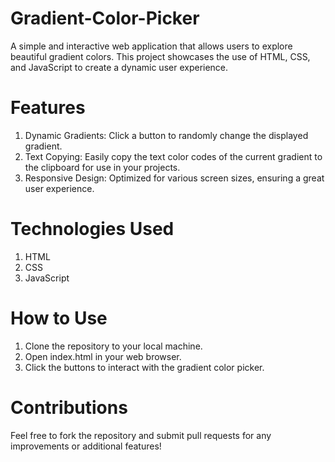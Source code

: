 # Gradient-Color-Picker
A simple and interactive web application that allows users to explore beautiful gradient colors. This project showcases the use of HTML, CSS, and JavaScript to create a dynamic user experience.

# Features
1. Dynamic Gradients: Click a button to randomly change the displayed gradient.
2. Text Copying: Easily copy the text color codes of the current gradient to the clipboard for use in your projects.
3. Responsive Design: Optimized for various screen sizes, ensuring a great user experience.

# Technologies Used
1. HTML
2. CSS
3. JavaScript

# How to Use
1. Clone the repository to your local machine.
2. Open index.html in your web browser.
2. Click the buttons to interact with the gradient color picker.

# Contributions
Feel free to fork the repository and submit pull requests for any improvements or additional features!
